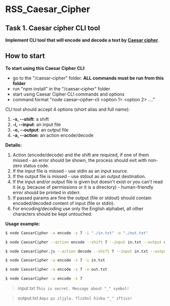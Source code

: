 # RSS_Caesar_Cipher
## Task 1. Caesar cipher CLI tool

**Implement CLI tool that will encode and decode a text by [Caesar cipher](https://en.wikipedia.org/wiki/Caesar_cipher)**.

## How to start

**To start using this Caesar Cipher CLI:**
- go to the "/caesar-cipher" folder. **ALL commands must be run from this folder**
- run "npm install" in the "/caesar-cipher" folder
- start using Caesar Cipher CLI commands and options
- command format "node caesar-cipher-cli <option 1> <option 2> ...."

CLI tool should accept 4 options (short alias and full name):

1.  **-s, --shift**: a shift
2.  **-i, --input**: an input file
3.  **-o, --output**: an output file
4.  **-a, --action**: an action encode/decode

**Details:**

1. Action (encode/decode) and the shift are required, if one of them missed - an error should be shown, the process should exit with non-zero status code.
2. If the input file is missed - use stdin as an input source.
3. If the output file is missed - use stdout as an output destination.
4. If the input and/or output file is given but doesn't exist or you can't read it (e.g. because of permissions or it is a directory) - human-friendly error should be printed in stderr.
5. If passed params are fine the output (file or stdout) should contain encoded/decoded content of input (file or stdin).
6. For encoding/decoding use only the English alphabet, all other characters should be kept untouched.

**Usage example:**

```bash
$ node CaesarCipher -a encode -s 7 -i "./in.txt" -o "./out.txt"
```

```bash
$ node CaesarCipher --action encode --shift 7 --input in.txt --output out.txt
```

```bash
$ node CaesarCipher.js --action decode --shift 7 --input in.txt --output out.txt
```

```bash
$ node CaesarCipher -a encode -s 7 -i in.txt
```

```bash
$ node CaesarCipher -a encode -s 7 -o out.txt
```

```bash
$ node CaesarCipher -a encode -s 7
```

> input.txt
> `This is secret. Message about "_" symbol!`

> output.txt
> `Aopz pz zljyla. Tlzzhnl hivba "_" zftivs!`
